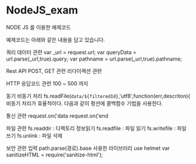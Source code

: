 ﻿# NodeJS_exam

NODE JS 를 이용한 예제코드 

예제코드는 아래와 같은 내용을 담고 있습니다. 

쿼리 데이터 관련 
var _url = request.url;
var queryData = url.parse(_url,true).query;
var pathname = url.parse(_url,true).pathname;

Rest API 
 POST, GET 관련 
 리다이렉션 관련 

HTTP 응답코드 관련 
100 ~ 500 까지 

동기 비동기 처리 
fs.readFile(`data/${filteredId}`,'utf8',function(err,descriton){
비동기 처리가 효율적이다. 다음과 같이 펑션에 콜백함수 기법을 사용한다. 

통신 관련 
 request.on('data 
 request.on('end

파일 관련
 fs.readdir : 디렉토리 정보읽기 
 fs.readfile : 파일 읽기 
 fs.writefile : 파일 쓰기 
 fs.unlink : 파일 삭제 
 

보안 관련 
 입력 path.parse(경로).base
사용한 라이브러리 
 use helmet
 var sanitizeHTML = require('sanitize-html');
 
